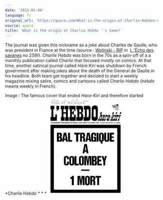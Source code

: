 ```yaml
---
date: '2015-01-08'
language: fr
original_url: 'https://quora.com/What-is-the-origin-of-Charlie-Hebdos-name/answer/Clément-Renaud'
source: quora
title: 'What is the origin of Charlie Hebdo ''s name?'
---
```


The journal was given this nickname as a joke about Charles de Gaulle,
who was president in France at the time (source : [Wolinski -
RIP](https://fr.wikipedia.org/wiki/Hara-Kiri_(journal)#La_rel.C3.A8ve_imm.C3.A9diate)
in  [L 'Écho des
savanes](https://en.wikipedia.org/wiki/L'%C3%89cho_des_savanes) no
239)). *Charlie Hebdo* was born in the 70s as a spin-off of a a monthly
publication called *Charlie* that focused mostly on comics. At that
time, another satirical journal called *Hara Kiri* was shutdown by
French government after making jokes about the death of the General de
Gaulle in his headline. Both team get together and decided to start a
weekly magazine mixing satire, comics and cartoons called *Charlie
Hebdo* (*hebdo* means weekly in French). 
 
Image : The famous cover that ended *Hara-Kiri* and therefore started
*Charlie Hebdo * 
* * 
![](/img/quora/main-qimg-e364b5f2dae00ebb16432dc438270ad1.png)
